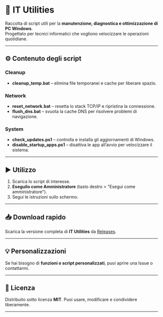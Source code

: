 # 🧰 IT Utilities

Raccolta di script utili per la **manutenzione, diagnostica e ottimizzazione di PC Windows**.  
Progettato per tecnici informatici che vogliono velocizzare le operazioni quotidiane.

---

## ⚙️ Contenuto degli script

### **Cleanup**
- **cleanup_temp.bat** – elimina file temporanei e cache per liberare spazio.

### **Network**
- **reset_network.bat** – resetta lo stack TCP/IP e ripristina la connessione.
- **flush_dns.bat** – svuota la cache DNS per risolvere problemi di navigazione.

### **System**
- **check_updates.ps1** – controlla e installa gli aggiornamenti di Windows.
- **disable_startup_apps.ps1** – disattiva le app all’avvio per velocizzare il sistema.

---

## ▶️ Utilizzo

1. Scarica lo script di interesse.
2. **Eseguilo come Amministratore** (tasto destro > "Esegui come amministratore").
3. Segui le istruzioni sullo schermo.

---

## 📥 Download rapido

Scarica la versione completa di **IT Utilities** da [Releases](https://github.com/TUO_USERNAME/it-utilities/releases/latest).

---

## 💡 Personalizzazioni

Se hai bisogno di **funzioni o script personalizzati**, puoi aprire una Issue o contattarmi.

---

## 📜 Licenza

Distribuito sotto licenza **MIT**. Puoi usare, modificare e condividere liberamente.

---
